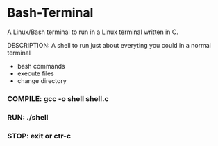 # Bash-Terminal
A Linux/Bash terminal to run in a Linux terminal written in C.


DESCRIPTION: A shell to run 
just about everyting you
could in a normal terminal
  - bash commands
  - execute files
  - change directory
 
 ### COMPILE: gcc -o shell shell.c
 ### RUN: ./shell
 ### STOP: exit or ctr-c
 
